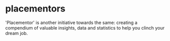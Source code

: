 # placementors

'Placementor' is another initiative towards the same: creating a compendium of valuable insights, data and statistics to help you clinch your dream job.
